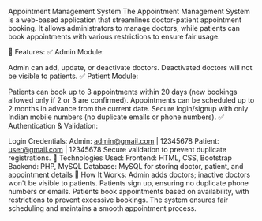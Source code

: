 Appointment Management System
The Appointment Management System is a web-based application that streamlines doctor-patient appointment booking. It allows administrators to manage doctors, while patients can book appointments with various restrictions to ensure fair usage.

🔹 Features:
✅ Admin Module:

Admin can add, update, or deactivate doctors.
Deactivated doctors will not be visible to patients.
✅ Patient Module:

Patients can book up to 3 appointments within 20 days (new bookings allowed only if 2 or 3 are confirmed).
Appointments can be scheduled up to 2 months in advance from the current date.
Secure login/signup with only Indian mobile numbers (no duplicate emails or phone numbers).
✅ Authentication & Validation:

Login Credentials:
Admin: admin@gmail.com | 12345678
Patient: user@gmail.com | 12345678
Secure validation to prevent duplicate registrations.
🔹 Technologies Used:
Frontend: HTML, CSS, Bootstrap
Backend: PHP, MySQL
Database: MySQL for storing doctor, patient, and appointment details
📌 How It Works:
Admin adds doctors; inactive doctors won't be visible to patients.
Patients sign up, ensuring no duplicate phone numbers or emails.
Patients book appointments based on availability, with restrictions to prevent excessive bookings.
The system ensures fair scheduling and maintains a smooth appointment process.
